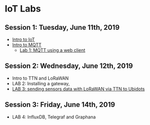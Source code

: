 # IoT Labs


## Session 1: Tuesday, June 11th, 2019
- [Intro to IoT](https://github.com/pmanzoni/KIC2019/blob/master/IoT-Introduction.pdf)
- [Intro to MQTT](https://github.com/pmanzoni/KIC2019/blob/master/intro_to_MQTT.pdf)
	- [Lab 1: MQTT using a web client](https://hackmd.io/s/By13Gqc6N)

## Session 2: Wednesday, June 12th, 2019
- Intro to TTN and LoRaWAN
- LAB 2: Installing a gateway, 
- [LAB 3: sending sensors data with LoRaWAN via TTN to Ubidots](https://hackmd.io/s/Hy6qUmbA4)

## Session 3: Friday, June 14th, 2019
- LAB 4: InfluxDB, Telegraf and Graphana
